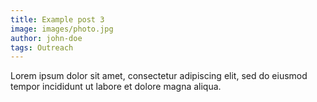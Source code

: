 ```yaml
---
title: Example post 3
image: images/photo.jpg
author: john-doe
tags: Outreach
---
```


Lorem ipsum dolor sit amet, consectetur adipiscing elit, sed do eiusmod tempor incididunt ut labore et dolore magna aliqua.
